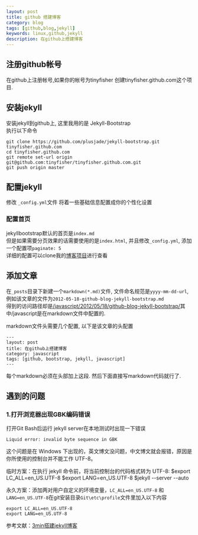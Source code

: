```yaml
---
layout: post
title: github 搭建博客
category: blog
tags: [github,blog,jekyll]
keywords: linux,github,jekyll
description: 在github上搭建博客
---
```

## 注册github帐号
在github上注册帐号,如果你的帐号为tinyfisher 创建tinyfisher.github.com这个项目.

## 安装jekyll
安装jekyll到github上, 这里我用的是 Jekyll-Bootstrap  
执行以下命令

	git clone https://github.com/plusjade/jekyll-bootstrap.git tinyfisher.github.com
	cd tinyfisher.github.com
	git remote set-url origin git@github.com:tinyfisher/tinyfisher.github.com.git
	git push origin master


## 配置jekyll
修改 `_config.yml`文件
将着一些基础信息配置成你的个性化设置
### 配置首页
jekyllbootstrap默认的首页是`index.md`  
但是如果需要分页效果的话需要使用的是`index.html`, 并且修改`_config.yml`, 添加一个配置项`paginate: 5`  
详细的配置可以clone我的[博客项目](https://github.com/tinyfisher/tinyfisher.github.com)进行查看
## 添加文章
在`_posts`目录下新建一个`markdown(*.md)`文件, 文件命名规范是`yyyy-mm-dd-url`, 例如该文章的文件为`2012-05-18-github-blog-jekyll-bootstrap.md`  
得到的访问路径却是[/javascript/2012/05/18/github-blog-jekyll-bootstrap/]()其中/javascript是在markdown文件中配置的.  

markdown文件头需要几个配置, 以下是该文章的头配置

	---
	layout: post
	title: 在github上搭建博客
	category: javascript
	tags: [github, bootstrap, jekyll, javascript]
	---

每个markdown必须在头部加上这段. 然后下面直接写markdown代码就行了.

## 遇到的问题  

### 1.打开浏览器出现GBK编码错误
打开Git Bash后运行 jekyll server在本地测试时出现一下错误  

	Liquid error: invalid byte sequence in GBK

这个问题是在 Windows 下出现的，英文博文没问题，中文博文就会报错，原因是你所使用的控制台并不能工作 UTF-8。  

临时方案：在执行 jekyll 命令前，将当前控制台的代码格式转为 UTF-8:
	$export LC_ALL=en_US.UTF-8
	$export LANG=en_US.UTF-8
	$jekyll --server --auto

永久方案：添加两对用户自定义的环境变量，`LC_ALL=en_US.UTF-8` 和 `LANG=en_US.UTF-8`在git安装目录`Git\etc\profile`文件里加入以下内容

	export LC_ALL=en_US.UTF-8
	export LANG=en_US.UTF-8


参考文献：[3min搭建jekyll博客](http://jekyllbootstrap.com/)